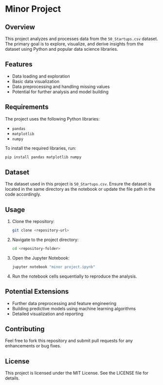 # Minor Project

## Overview
This project analyzes and processes data from the `50_Startups.csv` dataset. The primary goal is to explore, visualize, and derive insights from the dataset using Python and popular data science libraries.

## Features
- Data loading and exploration
- Basic data visualization
- Data preprocessing and handling missing values
- Potential for further analysis and model building

## Requirements
The project uses the following Python libraries:
- `pandas`
- `matplotlib`
- `numpy`

To install the required libraries, run:
```bash
pip install pandas matplotlib numpy
```

## Dataset
The dataset used in this project is `50_Startups.csv`. Ensure the dataset is located in the same directory as the notebook or update the file path in the code accordingly.

## Usage
1. Clone the repository:
   ```bash
   git clone <repository-url>
   ```
2. Navigate to the project directory:
   ```bash
   cd <repository-folder>
   ```
3. Open the Jupyter Notebook:
   ```bash
   jupyter notebook "minor project.ipynb"
   ```
4. Run the notebook cells sequentially to reproduce the analysis.

## Potential Extensions
- Further data preprocessing and feature engineering
- Building predictive models using machine learning algorithms
- Detailed visualization and reporting

## Contributing
Feel free to fork this repository and submit pull requests for any enhancements or bug fixes.

## License
This project is licensed under the MIT License. See the LICENSE file for details.
